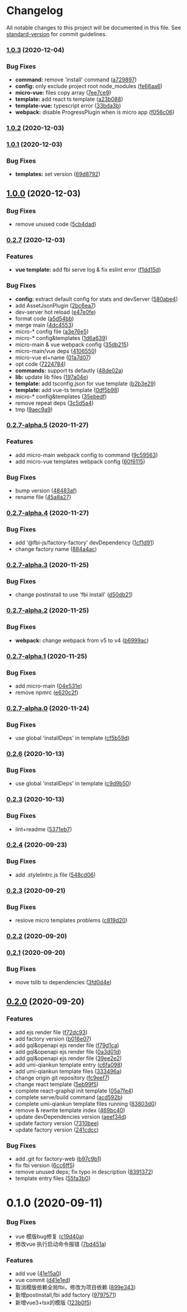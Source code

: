 # Changelog

All notable changes to this project will be documented in this file. See [standard-version](https://github.com/conventional-changelog/standard-version) for commit guidelines.

### [1.0.3](https://github.com/fbi-js/factory-web/compare/v1.0.2...v1.0.3) (2020-12-04)


### Bug Fixes

* **command:** remove 'install' command ([a729897](https://github.com/fbi-js/factory-web/commit/a729897cfc02f11492f692f753a3979df3bcd7e1))
* **config:** only exclude project root node_modules ([fe66aa6](https://github.com/fbi-js/factory-web/commit/fe66aa66807cf03b6b7294656e014eb046d3e8a4))
* **micro-vue:** files copy array ([7ee7ce9](https://github.com/fbi-js/factory-web/commit/7ee7ce9965525913ac28413a827f8afdcb463bce))
* **template:** add react ts template ([a23b088](https://github.com/fbi-js/factory-web/commit/a23b0883d08a72481916445e3a6de58196f2765d))
* **template-vue:** typescript error ([33bda3b](https://github.com/fbi-js/factory-web/commit/33bda3bae24db207114f028a9614269b41174f0d))
* **webpack:** disable ProgressPlugin when is micro app ([f056c06](https://github.com/fbi-js/factory-web/commit/f056c066f05ac5f75e3dc5b1cc42c6e7ba9993fd))

### [1.0.2](https://github.com/fbi-js/factory-web/compare/v1.0.1...v1.0.2) (2020-12-03)

### [1.0.1](https://github.com/fbi-js/factory-web/compare/v1.0.0...v1.0.1) (2020-12-03)


### Bug Fixes

* **templates:** set version ([69d8792](https://github.com/fbi-js/factory-web/commit/69d8792524790c1c4b18da0cddae327265deb829))

## [1.0.0](https://github.com/fbi-js/factory-web/compare/v0.2.7...v1.0.0) (2020-12-03)


### Bug Fixes

* remove unused code ([5cb4dad](https://github.com/fbi-js/factory-web/commit/5cb4dad93455486c2d5136ab2cafca063c3aadb3))

### [0.2.7](https://github.com/fbi-js/factory-web/compare/v0.2.7-alpha.5...v0.2.7) (2020-12-03)


### Features

* **vue template:** add fbi serve log & fix eslint error ([f1dd15d](https://github.com/fbi-js/factory-web/commit/f1dd15de0681273042c2fc8d6fe8bb8debc85b38))


### Bug Fixes

* **config:** extract default config for stats and devServer ([580abe4](https://github.com/fbi-js/factory-web/commit/580abe4b30d2e89d702dd4b9f7370577758dd438))
* add AssetJsonPlugin ([2bc6ea7](https://github.com/fbi-js/factory-web/commit/2bc6ea7f7c2cd3a25014b3b6ef592721d439d7d4))
* dev-server hot reload ([e47e0fe](https://github.com/fbi-js/factory-web/commit/e47e0fe286eed5de8c6a1953ebcea5744108368d))
* format code ([a5d54bb](https://github.com/fbi-js/factory-web/commit/a5d54bb9965ccf948bcaad5bdf1e7df6c15678a0))
* merge main ([4dc4553](https://github.com/fbi-js/factory-web/commit/4dc4553e621e794daf1287ec67264e9713cd2706))
* micro-* config file ([a3e76e5](https://github.com/fbi-js/factory-web/commit/a3e76e567ba70ba60ef808c27d86fc2f35794531))
* micro-* config&templates ([1d6a639](https://github.com/fbi-js/factory-web/commit/1d6a6397c6ac79eb43ecab72dca7ffa52d5b1b41))
* micro-main & vue webpack config ([35db215](https://github.com/fbi-js/factory-web/commit/35db215dafac177801290a3a05f5877beb26ebf9))
* micro-main/vue deps ([4106550](https://github.com/fbi-js/factory-web/commit/41065505c7e537a4306cde492f1bb8128b02217d))
* micro-vue el+name ([01a7d07](https://github.com/fbi-js/factory-web/commit/01a7d07b00e7a4c2d9a359b5e35809c4611a8c66))
* opt code ([7224784](https://github.com/fbi-js/factory-web/commit/72247842d3568e8cddc71438e20f71f253f81255))
* **commands:** support ts defautly ([48de02a](https://github.com/fbi-js/factory-web/commit/48de02a0fe43e7e2651ad5a30bc6e9cad70f55ce))
* **lib:** update lib files ([197a04e](https://github.com/fbi-js/factory-web/commit/197a04e34c44bccf1f90eb9c84ddaa018d0aa19b))
* **template:** add tsconfig.json for vue template ([b2b3e29](https://github.com/fbi-js/factory-web/commit/b2b3e29d78c0d99f9901f482896d84586f1a706d))
* **template:** add vue-ts template ([0df5b98](https://github.com/fbi-js/factory-web/commit/0df5b989085200355d1e982b3a8593358685d718))
* micro-* config&templates ([35ebedf](https://github.com/fbi-js/factory-web/commit/35ebedf4388c301eeae539d2b984d0ad97971ca9))
* remove repeat deps ([3c5d5a4](https://github.com/fbi-js/factory-web/commit/3c5d5a47f725bed17fa4e5ca3b63d509423d0b6c))
* tmp ([9aec9a9](https://github.com/fbi-js/factory-web/commit/9aec9a9335e1ab9d4ecd902e45ab1ade9b795a80))

### [0.2.7-alpha.5](https://github.com/fbi-js/factory-web/compare/v0.2.7-alpha.4...v0.2.7-alpha.5) (2020-11-27)


### Features

* add micro-main webpack config to command ([9c59563](https://github.com/fbi-js/factory-web/commit/9c5956326dd3d45f1c20554af7ded6502cebefa8))
* add micro-vue templates webpack config ([60f6115](https://github.com/fbi-js/factory-web/commit/60f611526a4ab8b82b73d005ba51c0c71a5761c1))


### Bug Fixes

* bump version ([48483af](https://github.com/fbi-js/factory-web/commit/48483afa11ef4400cfc882e4e2718837804f9218))
* rename file ([45a8a27](https://github.com/fbi-js/factory-web/commit/45a8a27a3f31ed7b0a61173ff20f267a99f0c663))

### [0.2.7-alpha.4](https://github.com/fbi-js/factory-web/compare/v0.2.7-alpha.3...v0.2.7-alpha.4) (2020-11-27)


### Bug Fixes

* add '@fbi-js/factory-factory' devDependency ([1cf1d91](https://github.com/fbi-js/factory-web/commit/1cf1d9176c404bbf02352f765bede350c6a31869))
* change factory name ([884a4ac](https://github.com/fbi-js/factory-web/commit/884a4acff567c1637b5cb4421e2b6a039cd37bd3))

### [0.2.7-alpha.3](https://github.com/fbi-js/factory-web/compare/v0.2.7-alpha.2...v0.2.7-alpha.3) (2020-11-25)


### Bug Fixes

* change postinstall to use 'fbi install' ([d50db21](https://github.com/fbi-js/factory-web/commit/d50db2146c5b9955644bdf110df9f587f86fca1c))

### [0.2.7-alpha.2](https://github.com/fbi-js/factory-web/compare/v0.2.7-alpha.1...v0.2.7-alpha.2) (2020-11-25)


### Bug Fixes

* **webpack:** change webpack from v5 to v4 ([b6999ac](https://github.com/fbi-js/factory-web/commit/b6999ac63b104d00407b0a4d365a98893578446a))

### [0.2.7-alpha.1](https://github.com/fbi-js/factory-web/compare/v0.2.7-alpha.0...v0.2.7-alpha.1) (2020-11-25)


### Bug Fixes

* add micro-main ([04e531e](https://github.com/fbi-js/factory-web/commit/04e531ebafe0265719391a05eb058e468eb1bd3b))
* remove npmrc ([e620c2f](https://github.com/fbi-js/factory-web/commit/e620c2f2532b7d8dfa1a110dac2cc41d8ea930f0))

### [0.2.7-alpha.0](https://github.com/fbi-js/factory-web/compare/v0.2.5...v0.2.7-alpha.0) (2020-11-24)


### Bug Fixes

* use global 'installDeps' in template ([cf5b59d](https://github.com/fbi-js/factory-web/commit/cf5b59dea23d75b03dfbdd1d802019da820b46c3))

### [0.2.6](https://github.com/fbi-js/factory-web/compare/v0.2.2...v0.2.6) (2020-10-13)


### Bug Fixes

* use global 'installDeps' in template ([c9d9b50](https://github.com/fbi-js/factory-web/commit/c9d9b506442e512b88bdeb1b46e6b4deeb02aa76))

### [0.2.3](https://github.com/fbi-js/factory-web/compare/v0.2.2...v0.2.3) (2020-10-13)


### Bug Fixes

* lint+readme ([5371eb7](https://github.com/fbi-js/factory-web/commit/5371eb7a6c7ffb0ee7462767d3ff2d1b45fba603))

### [0.2.4](https://github.com/fbi-js/factory-web/compare/v0.2.3...v0.2.4) (2020-09-23)


### Bug Fixes

* add .stylelintrc.js file ([548cd06](https://github.com/fbi-js/factory-web/commit/548cd064243e076366250243dce80a9de1cf1365))

### [0.2.3](https://github.com/fbi-js/factory-web/compare/v0.2.2...v0.2.3) (2020-09-21)


### Bug Fixes

* reslove micro templates problems ([c819d20](https://github.com/fbi-js/factory-web/commit/c819d2004cbb880ea777e474fc2f61f728e06c24))

### [0.2.2](https://github.com/fbi-js/factory-web/compare/v0.2.1...v0.2.2) (2020-09-20)

### [0.2.1](https://github.com/fbi-js/factory-web/compare/v0.2.0...v0.2.1) (2020-09-20)


### Bug Fixes

* move tslib to dependencies ([3fd0d4e](https://github.com/fbi-js/factory-web/commit/3fd0d4e2ad1d0d12a8a68caaa4f706165e40826f))

## [0.2.0](https://github.com/fbi-js/factory-web/compare/v0.1.0...v0.2.0) (2020-09-20)


### Features

* add ejs render file ([f72dc93](https://github.com/fbi-js/factory-web/commit/f72dc9338e1136e7bf7ba25bf9892a624240c72a))
* add factory version ([b016e07](https://github.com/fbi-js/factory-web/commit/b016e078df6ef0cf7524513ff4c05dc5e10378ac))
* add gql&openapi ejs render file ([f79d1ca](https://github.com/fbi-js/factory-web/commit/f79d1ca08c62ab7d329aed002590d1cd4122cd78))
* add gql&openapi ejs render file ([0a3d01d](https://github.com/fbi-js/factory-web/commit/0a3d01da95a09982791631b8a1156f751eee0dd2))
* add gql&openapi ejs render file ([39ee2e2](https://github.com/fbi-js/factory-web/commit/39ee2e24f70ea373747e2ef29cc0c67ac0ec229f))
* add umi-qiankun template entry ([c6fa098](https://github.com/fbi-js/factory-web/commit/c6fa09851d14b534920f26fa934ffabb8a87acbc))
* add umi-qiankun template files ([333496a](https://github.com/fbi-js/factory-web/commit/333496adafd2a0b6533551c069e755cbcb158bfe))
* change origin git repository ([fc9eef7](https://github.com/fbi-js/factory-web/commit/fc9eef7479be2d8abe62eab397e568ab4defa60e))
* change react template ([5eb99f5](https://github.com/fbi-js/factory-web/commit/5eb99f51c13bca774e9ff30f730f0cec958334e4))
* complete react-graphql init template ([05a7fe4](https://github.com/fbi-js/factory-web/commit/05a7fe47ae99cb5cf0a9d1b0c83658402f0535f7))
* complete serve/build command ([acd592b](https://github.com/fbi-js/factory-web/commit/acd592b47648cddf7711c7cf99717c63f39b5a72))
* complete umi-qiankun template files running ([83803d0](https://github.com/fbi-js/factory-web/commit/83803d09984fb690b5082740aab8923089a18e68))
* remove & rewrite template index ([469bc40](https://github.com/fbi-js/factory-web/commit/469bc4011b226e4907dcb80e2b5d6a4bcaf116be))
* update devDependencies version ([aeef34d](https://github.com/fbi-js/factory-web/commit/aeef34de38d75363ec1a111da8ae86ca4d11400e))
* update factory version ([7310bee](https://github.com/fbi-js/factory-web/commit/7310bee51143ff32f2f90f94874668648222f80a))
* update factory version ([241cdcc](https://github.com/fbi-js/factory-web/commit/241cdcc43b1d50a0f3311220ca1e149fc94f2a35))


### Bug Fixes

* add .git for factory-web ([b97c9b1](https://github.com/fbi-js/factory-web/commit/b97c9b124a626302c8db472275f0ff839a48bff5))
* fix fbi version ([6cc6ff5](https://github.com/fbi-js/factory-web/commit/6cc6ff52d12a60c5727f933237d757d24099e429))
* remove unused deps; fix typo in description ([8391372](https://github.com/fbi-js/factory-web/commit/839137264db75662c2e6f6735c0cd50748ed1098))
* template entry files ([55fa3b0](https://github.com/fbi-js/factory-web/commit/55fa3b0cb55dfa401054caf04e5482913d9f2486))

<a name="0.1.0"></a>
# 0.1.0 (2020-09-11)


### Bug Fixes

* vue 模版bug修复 ([c19d40a](https://github.com/fbi-js/factory-web/commit/c19d40a))
* 修改vue 执行启动命令报错 ([7bd451a](https://github.com/fbi-js/factory-web/commit/7bd451a))


### Features

* add vue ([41e15a0](https://github.com/fbi-js/factory-web/commit/41e15a0))
* vue commit ([d41e1ed](https://github.com/fbi-js/factory-web/commit/d41e1ed))
* 取消模版依赖全局fbi，修改为项目依赖 ([899e343](https://github.com/fbi-js/factory-web/commit/899e343))
* 新增postinstall,fbi add factory ([9797571](https://github.com/fbi-js/factory-web/commit/9797571))
* 新增vue3+tsx的模版 ([123b0f5](https://github.com/fbi-js/factory-web/commit/123b0f5))
